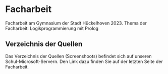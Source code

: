 # Facharbeit
Facharbeit am Gymnasium der Stadt Hückelhoven 2023.
Thema der Facharbeit: Logikprogrammierung mit Prolog
## Verzeichnis der Quellen
Das Verzeichnis der Quellen (Screenshoots) befindet sich auf unseren Schul-Microsoft-Servern. Den Link dazu finden Sie auf der letzten Seite der Facharbeit.
